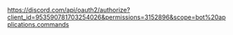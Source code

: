 https://discord.com/api/oauth2/authorize?client_id=953590781703254026&permissions=3152896&scope=bot%20applications.commands